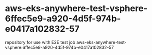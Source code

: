 # aws-eks-anywhere-test-vsphere-6ffec5e9-a920-4d5f-974b-e0417a102832-57
repository for use with E2E test job aws-eks-anywhere-test-vsphere:6ffec5e9-a920-4d5f-974b-e0417a102832-57
